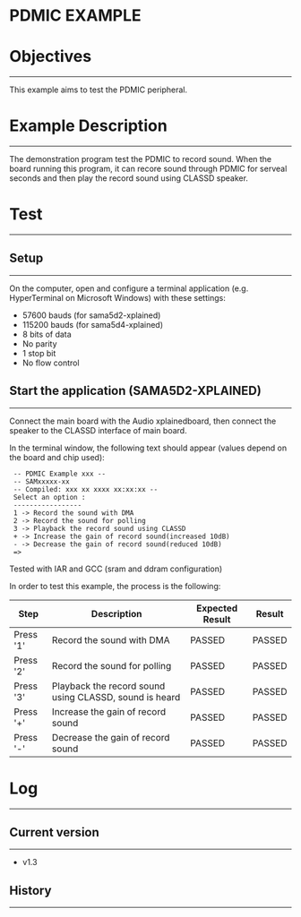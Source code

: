 PDMIC EXAMPLE
============

# Objectives
------------
This example aims to test the PDMIC peripheral.

# Example Description
---------------------
The demonstration program test the PDMIC to record sound. When the board
running this program, it can recore sound through PDMIC for serveal seconds and
then play the record sound using CLASSD speaker.

# Test
------

## Setup
--------
On the computer, open and configure a terminal application
(e.g. HyperTerminal on Microsoft Windows) with these settings:
 - 57600 bauds (for sama5d2-xplained)
 - 115200 bauds (for sama5d4-xplained)
 - 8 bits of data
 - No parity
 - 1 stop bit
 - No flow control

## Start the application (SAMA5D2-XPLAINED)
--------
Connect the main board with the Audio xplainedboard, then connect the speaker
to the CLASSD interface of main board.

In the terminal window, the following text should appear (values depend on the
board and chip used):
```
 -- PDMIC Example xxx --
 -- SAMxxxxx-xx
 -- Compiled: xxx xx xxxx xx:xx:xx --
 Select an option :
 -----------------	
 1 -> Record the sound with DMA
 2 -> Record the sound for polling
 3 -> Playback the record sound using CLASSD	
 + -> Increase the gain of record sound(increased 10dB)
 - -> Decrease the gain of record sound(reduced 10dB)
 =>	
```

Tested with IAR and GCC (sram and ddram configuration)

In order to test this example, the process is the following:

Step | Description | Expected Result | Result
-----|-------------|-----------------|-------
Press '1' | Record the sound with DMA | PASSED | PASSED
Press '2' | Record the sound for polling | PASSED | PASSED
Press '3' | Playback the record sound using CLASSD, sound is heard | PASSED | PASSED
Press '+' | Increase the gain of record sound | PASSED | PASSED
Press '-' | Decrease the gain of record sound | PASSED | PASSED


# Log
------

## Current version
--------
 - v1.3

## History
--------
